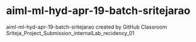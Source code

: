 # aiml-ml-hyd-apr-19-batch-sritejarao
aiml-ml-hyd-apr-19-batch-sritejarao created by GitHub Classroom
Sriteja_Project_Submission_internalLab_recidency_01
